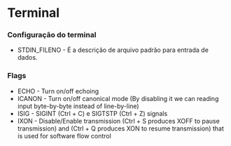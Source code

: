 # Terminal

### Configuração do terminal

<ul>
<li>STDIN_FILENO - É a descrição de arquivo padrão para entrada de dados.</li>

</ul>

### Flags

<ul>
<li>ECHO - Turn on/off echoing</li>
<li>ICANON - Turn on/off canonical mode (By disabling it we can reading input byte-by-byte instead of line-by-line)</li>
<li>ISIG - SIGINT (Ctrl + C) e SIGTSTP (Ctrl + Z) signals</li>
<li>IXON - Disable/Enable transmission (Ctrl + S produces XOFF to pause transmission) and (Ctrl + Q produces XON to resume transmission) that is used for software flow control</li>

</ul>